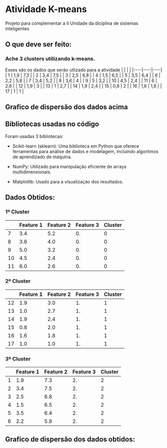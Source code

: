 # Atividade K-means
Projeto para complementar a II Unidade da diciplina de sistemas inteligentes
## O que deve ser feito:

### Ache 3 clusters utilizando k-means.

Esses são os dados que serão utlizado para a atividade
|    |    |    |
|----|----|----|
| 1 | 1,9 | 7,3 |
| 2 | 3,4 | 7,5 |
| 3 | 2,5 | 6,8 |
| 4 | 1,5 | 6,5 |
| 5 | 3,5 | 6,4 |
| 6 | 2,2 | 5,8 |
| 7 | 3,4 | 5,2 |
| 8 | 3,6 | 4 |
| 9 | 5 | 3,2 |
| 10 | 4,5 | 2,4 |
| 11 | 6 | 2,6 |
| 12 | 1,9 | 3 |
| 13 | 1 | 2,7 |
| 14 | 1,9 | 2,4 |
| 15 | 0,8 | 2 |
| 16 | 1,6 | 1,8 |
| 17 | 1 | 1 |

## Grafico de dispersão dos dados acima


## Bibliotecas usadas no código
Foram usadas 3 bibliotecas:
* Scikit-learn (sklearn): Uma biblioteca em Python que oferece ferramentas para análise de dados e modelagem, incluindo algoritmos de aprendizado de máquina.

* NumPy: Utilizado para manipulação eficiente de arrays multidimensionais.

* Matplotlib: Usado para a visualização dos resultados.

## Dados Obtidos:

### 1º Cluster

|    | Feature 1 | Feature 2 | Feature 3 | Cluster |
|----|-----------|-----------|-----------|---------|
| 7  | 3.4       | 5.2       | 0.        | 0       |
| 8  | 3.6       | 4.0       | 0.        | 0       |
| 9  | 5.0       | 3.2       | 0.        | 0       |
| 10 | 4.5       | 2.4       | 0.        | 0       |
| 11 | 6.0       | 2.6       | 0.        | 0       |

### 2º Cluster

|    | Feature 1 | Feature 2 | Feature 3 | Cluster |
|----|-----------|-----------|-----------|---------|
| 12 | 1.9       | 3.0       | 1.        | 1       |
| 13 | 1.0       | 2.7       | 1.        | 1       |
| 14 | 1.9       | 2.4       | 1.        | 1       |
| 15 | 0.8       | 2.0       | 1.        | 1       |
| 16 | 1.6       | 1.8       | 1.        | 1       |
| 17 | 1.0       | 1.0       | 1.        | 1       |

### 3º Cluster

|   | Feature 1 | Feature 2 | Feature 3 | Cluster |
|---|-----------|-----------|-----------|---------|
| 1 | 1.9       | 7.3       | 2.        | 2       |
| 2 | 3.4       | 7.5       | 2.        | 2       |
| 3 | 2.5       | 6.8       | 2.        | 2       |
| 4 | 1.5       | 6.5       | 2.        | 2       |
| 5 | 3.5       | 6.4       | 2.        | 2       |
| 6 | 2.2       | 5.8       | 2.        | 2       |

## Grafico de dispersão dos dados obtidos: